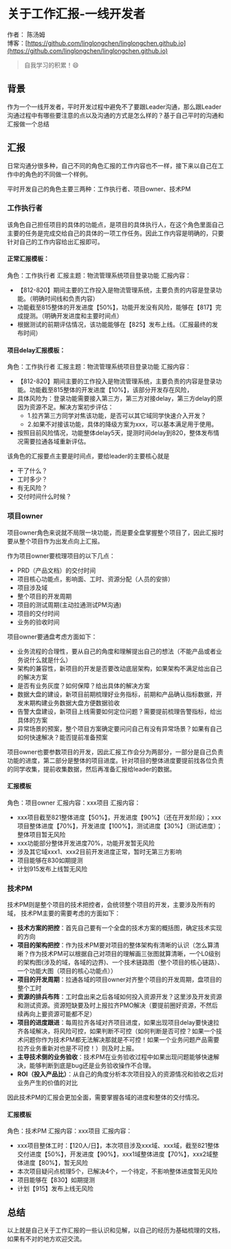 # 关于工作汇报-一线开发者

作者： 陈汤姆
<br/>博客：[https://github.com/linglongchen/linglongchen.github.io](https://github.com/linglongchen/linglongchen.github.io)

>自我学习的积累！😄


## 背景
作为一个一线开发者，平时开发过程中避免不了要跟Leader沟通，那么跟Leader沟通过程中有哪些要注意的点以及沟通的方式是怎么样的？基于自己平时的沟通和汇报做一个总结




## 汇报
日常沟通分很多种，自己不同的角色汇报的工作内容也不一样，接下来以自己在工作中的角色的不同做一个样例。

平时开发自己的角色主要三两种：工作执行者、项目owner、技术PM

### 工作执行者

该角色自己担任项目的具体的功能点，是项目的具体执行人，在这个角色里面自己主要的任务是完成交给自己的具体的一项工作任务。因此工作内容是明确的，只要针对自己的工作内容给出汇报即可。


#### 正常汇报模板：
角色：工作执行者
汇报主题：物流管理系统项目登录功能
汇报内容：
- 【812-820】期间主要的工作投入是物流管理系统，主要负责的内容是登录功能。（明确时间线和负责内容）
- 功能截至815整体的开发进度【50%】，功能开发没有风险，能够在【817】完成提测。（明确开发进度和主要时间点）
- 根据测试的前期评估情况，该功能能够在【825】发布上线。（汇报最终的发布时间）


#### 项目delay汇报模板：
角色：工作执行者
汇报主题：物流管理系统项目登录功能
汇报内容：
- 【812-820】期间主要的工作投入是物流管理系统，主要负责的内容是登录功能。功能截至815整体的开发进度【10%】，该部分开发存在风险，
- 具体风险为：登录功能需要接入第三方，第三方对接delay，第三方delay的原因为资源不足。解决方案初步评估：
	- 1.拉齐第三方同学对焦该功能，是否可以其它域同学快速介入开发？
	- 2.如果不对接该功能，具体的降级方案为xxx，可以基本满足用于使用。
- 按照目前风险情况，功能整体delay5天，提测时间delay到820，整体发布情况需要拉通各域重新评估。


该角色的汇报要点主要是时间点，要给leader的主要核心就是
- 干了什么？
- 工时多少？
- 有无风险？
- 交付时间什么时候？


### 项目owner

项目owner角色来说就不局限一块功能，而是要全盘掌握整个项目了，因此汇报时要从整个项目作为出发点向上汇报。

作为项目owner要梳理项目的以下几点：
- PRD（产品文档）的交付时间
- 项目核心功能点，影响面、工时、资源分配（人员的安排）
- 项目涉及域
- 整个项目的开发周期
- 项目的测试周期(主动拉通测试PM沟通)
- 项目的交付时间
- 业务的验收时间


项目owner要通盘考虑方面如下：
- 业务流程的合理性，要从自己的角度和理解提出自己的想法（不能产品或者业务说什么就是什么）
- 架构的兼容性，新项目的开发是否要改动底层架构，如果架构不满足给出自己的解决方案
- 是否有业务灰度？如何保障？给出具体的解决方案
- 数据大盘的建设，新项目前期梳理好业务指标，前期和产品确认指标数据，开发末期构建业务数据大盘方便数据验收
- 告警大盘建设，新项目上线需要如何定位问题？需要提前梳理告警指标，给出具体的方案
- 异常场景的预案，整个项目方案确定要问问自己有没有异常场景？如果有自己如何快速解决？能否提前准备预案


项目owner也要参数项目的开发，因此汇报工作会分为两部分，一部分是自己负责功能的进度，第二部分是整体的项目进度。针对项目的整体进度要提前找各位负责的同学收集，提前收集数据，然后再准备汇报给leader的数据。

#### 汇报模板
角色：项目owner
汇报内容：xxx项目
汇报内容：
- xxx项目截至821整体进度【50%】，开发进度【90%】（还在开发阶段）；xxx项目整体进度【70%】，开发进度【100%】，测试进度【30%】（测试进度）；整体项目暂无风险
- xxx功能部分整体开发进度70%，功能开发暂无风险
- 涉及其它域xxx1、xxx2目前开发进度正常，暂时无第三方影响
- 项目能够在830如期提测
- 计划915发布上线暂无风险


### 技术PM

技术PM则是整个项目的技术把控者，会统领整个项目的开发，主要涉及所有的域，
技术PM主要的需要考虑的方面如下：
- **技术方案的把控**：首先自己要有一个全盘的技术方案的概括图，确定技术实现的方向
- **项目的架构把控**：作为技术PM要对项目的整体架构有清晰的认识（怎么算清晰？作为技术PM可以根据自己对项目的理解画三张图就算清晰，一个L0级别的架构图(涉及的域，各域的边界)、一个技术链路图（整个项目的核心链路）、一个功能大图（项目的核心功能点））
- **项目的开发周期**：拉通各域的项目owner对齐整个项目的开发周期，盘项目的整个工时
- **资源的排兵布阵**：工时盘出来之后各域如何投入资源开发？这里涉及开发资源和测试资源。资源短缺要及时上报拉齐PMO解决（要提前圈好资源，不然后续再向上要资源可能都不足）
- **项目的进度跟进**：每周拉齐各域对齐项目进度，如果出现项目delay要快速拉齐各域解决，将风险可控，如果判断不可控（如何判断是否可控？如果一个技术问题你作为技术PM都无法解决那就是不可控！如果一个业务问题产品需要拉齐业务重新对也是不可控！）则及时上报。
- **主导技术侧的业务验收**：技术PM在业务验收过程中如果出现问题能够快速解决，能够判断到底是bug还是业务验收操作不合理。
- **ROI（投入产品比）**：从自己的角度分析本次项目投入的资源情况和验收之后对业务产生的价值的对比



因此技术PM的汇报会更加全面，需要掌握各域的进度和整体的交付情况。


#### 汇报模板
角色：技术PM
汇报内容：xxx项目
汇报内容：
- xxx项目整体工时：【120人/日】，本次项目涉及xxx域、xxx域，截至821整体交付进度【50%】，开发进度【90%】，xxx1域整体进度【70%】，xxx2域整体进度【80%】，暂无风险
- 本次项目疑问点梳理5个，已解决4个，一个待定，不影响整体进度暂无风险
- 项目能够在【830】如期提测
- 计划【915】发布上线无风险







## 总结

以上就是自己关于工作汇报的一些认识和见解，以自己的经历为基础梳理的文档，如果有不对的地方欢迎交流。


